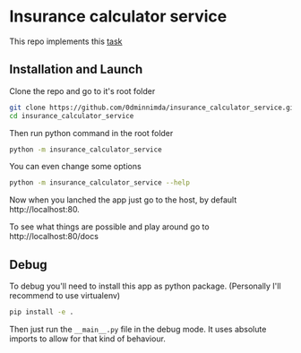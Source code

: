 # Insurance calculator service

This repo implements this [task](/TASK.md)

## Installation and Launch

Clone the repo and go to it's root folder

```bash
git clone https://github.com/0dminnimda/insurance_calculator_service.git
cd insurance_calculator_service
```

Then run python command in the root folder

```bash
python -m insurance_calculator_service
```

You can even change some options

```bash
python -m insurance_calculator_service --help
```

Now when you lanched the app just go to the host, by default http://localhost:80.

To see what things are possible and play around go to http://localhost:80/docs

## Debug

To debug you'll need to install this app as python package. (Personally I'll recommend to use virtualenv)

```bash
pip install -e .
```

Then just run the `__main__.py` file in the debug mode. It uses absolute imports to allow for that kind of behaviour.
